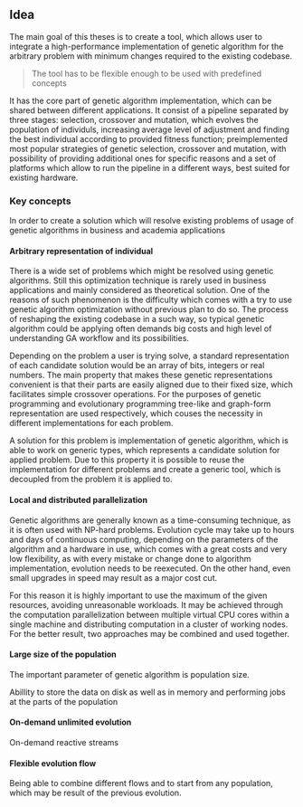 ## Idea

The main goal of this theses is to create a tool, which allows user to integrate a high-performance implementation of genetic algorithm for the arbitrary problem with minimum changes required to the existing codebase.
> The tool has to be flexible enough to be used with predefined concepts  

It has the core part of genetic algorithm implementation, which can be shared between different applications. It consist of a pipeline separated by three stages: selection, crossover and mutation, which evolves the population of individuls, increasing average level of adjustment and finding the best individual according to provided fitness function; preimplemented most popular strategies of genetic selection, crossover and mutation, with possibility of providing additional ones for specific reasons and a set of platforms which allow to run the pipeline in a different ways, best suited for existing hardware.


### Key concepts
[comment]: # (ToDo - add description)
In order to create a solution which will resolve existing problems of usage of genetic algorithms in business and academia applications

#### Arbitrary representation of individual
There is a wide set of problems which might be resolved using genetic algorithms. Still this optimization technique is rarely used in business applications and mainly considered as theoretical solution. One of the reasons of such phenomenon is the difficulty which comes with a try to use genetic algorithm optimization without previous plan to do so. The process of reshaping the existing codebase in a such way, so typical genetic algorithm could be applying often demands big costs and high level of understanding GA workflow and its possibilities. 

Depending on the problem a user is trying solve, a standard representation of each candidate solution would be an array of bits, integers or real numbers. The main property that makes these genetic representations convenient is that their parts are easily aligned due to their fixed size, which facilitates simple crossover operations. For the purposes of genetic programming and evolutionary programming tree-like and graph-form representation are used respectively, which couses the necessity in different implementations for each problem.

A solution for this problem is implementation of genetic algorithm, which is able to work on generic types, which represents a candidate solution for applied problem. Due to this property it is possible to reuse the implementation for different problems and create a generic tool, which is decoupled from the problem it is applied to.

#### Local and distributed parallelization
Genetic algorithms are generally known as a time-consuming technique, as it is often used with NP-hard problems. Evolution cycle may take up to hours and days of continuous computing, depending on the parameters of the algorithm and a hardware in use, which comes with a great costs and very low flexibility, as with every mistake or change done to algorithm implementation, evolution needs to be reexecuted. On the other hand, even small upgrades in speed may result as a major cost cut.

For this reason it is highly important to use the maximum of the given resources, avoiding unreasonable workloads. It may be achieved through the computation parallelization between multiple virtual CPU cores within a single machine and distributing computation in a cluster of working nodes. For the better result, two approaches may be combined and used together.

[comment]: # (May be expanded)

#### Large size of the population
The important parameter of genetic algorithm is population size.

Abillity to store the data on disk as well as in memory and performing jobs at the parts of the population

#### On-demand unlimited evolution
On-demand reactive streams

#### Flexible evolution flow
Being able to combine different flows and to start from any population, which may be result of the previous evolution.